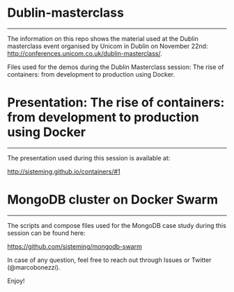 # Dublin-masterclass
-----
The information on this repo shows the material used at the Dublin masterclass event organised by Unicom in Dublin on November 22nd: http://conferences.unicom.co.uk/dublin-masterclass/.

Files used for the demos during the Dublin Masterclass session: The rise of containers: from development to production using Docker.

# Presentation: **The rise of containers: from development to production using Docker**
-----

The presentation used during this session is available at:

http://sisteming.github.io/containers/#1


# MongoDB cluster on Docker Swarm 
-----
The scripts and compose files used for the MongoDB case study during this session can be found here:

https://github.com/sisteming/mongodb-swarm

In case of any question, feel free to reach out through Issues or Twitter (@marcobonezzi).

Enjoy!